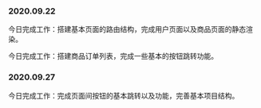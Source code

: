 ### 2020.09.22
今日完成工作：搭建基本页面的路由结构，完成用户页面以及商品页面的静态渲染。

今日完成工作：搭建商品订单列表，完成一些基本的按钮跳转功能。

### 2020.09.27
今日完成工作：完成页面间按钮的基本跳转以及功能，完善基本项目结构。